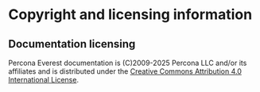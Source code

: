 # Copyright and licensing information

## Documentation licensing

Percona Everest documentation is (C)2009-2025 Percona LLC and/or its affiliates and is distributed under the [Creative Commons Attribution 4.0 International License](https://creativecommons.org/licenses/by/4.0/).